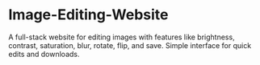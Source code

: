 # Image-Editing-Website
A full-stack website for editing images with features like brightness, contrast, saturation, blur, rotate, flip, and save. Simple interface for quick edits and downloads.
